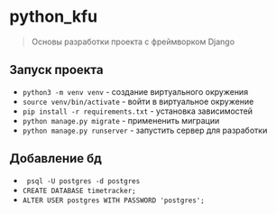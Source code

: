 # python_kfu
> Основы разработки проекта с фреймворком Django

## Запуск проекта
- `python3 -m venv venv` - создание виртуального окружения
- `source venv/bin/activate` - войти в виртуальное окружение
- `pip install -r requirements.txt` - установка зависимостей
- `python manage.py migrate` - примененить миграции
- `python manage.py runserver` - запустить сервер для разработки

## Добавление бд
- ` psql -U postgres -d postgres`
- `CREATE DATABASE timetracker;`
- `ALTER USER postgres WITH PASSWORD 'postgres';`
